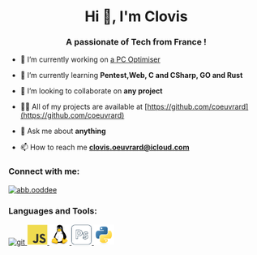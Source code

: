 <h1 align="center">Hi 👋, I'm Clovis</h1>
<h3 align="center">A passionate of Tech from France !</h3>

- 🔭 I’m currently working on [a PC Optimiser](https://github.com/coeuvrard/optimisationPC)

- 🌱 I’m currently learning **Pentest,Web, C and CSharp, GO and Rust**

- 👯 I’m looking to collaborate on **any project**

- 👨‍💻 All of my projects are available at [https://github.com/coeuvrard](https://github.com/coeuvrard)

- 💬 Ask me about **anything**

- 📫 How to reach me **clovis.oeuvrard@icloud.com**

<h3 align="left">Connect with me:</h3>
<p align="left">
<a href="https://instagram.com/abb.ooddee" target="blank"><img align="center" src="https://raw.githubusercontent.com/rahuldkjain/github-profile-readme-generator/master/src/images/icons/Social/instagram.svg" alt="abb.ooddee" height="30" width="40" /></a>
</p>

<h3 align="left">Languages and Tools:</h3>
<p align="left"> <a href="https://git-scm.com/" target="_blank" rel="noreferrer"> <img src="https://www.vectorlogo.zone/logos/git-scm/git-scm-icon.svg" alt="git" width="40" height="40"/> </a> <a href="https://developer.mozilla.org/en-US/docs/Web/JavaScript" target="_blank" rel="noreferrer"> <img src="https://raw.githubusercontent.com/devicons/devicon/master/icons/javascript/javascript-original.svg" alt="javascript" width="40" height="40"/> </a> <a href="https://www.linux.org/" target="_blank" rel="noreferrer"> <img src="https://raw.githubusercontent.com/devicons/devicon/master/icons/linux/linux-original.svg" alt="linux" width="40" height="40"/> </a> <a href="https://www.photoshop.com/en" target="_blank" rel="noreferrer"> <img src="https://raw.githubusercontent.com/devicons/devicon/master/icons/photoshop/photoshop-line.svg" alt="photoshop" width="40" height="40"/> </a> <a href="https://www.python.org" target="_blank" rel="noreferrer"> <img src="https://raw.githubusercontent.com/devicons/devicon/master/icons/python/python-original.svg" alt="python" width="40" height="40"/> </a> </p>

